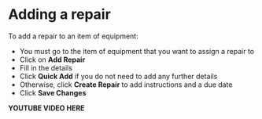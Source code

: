 # Adding a repair

To add a repair to an item of equipment:

* You must go to the item of equipment that you want to assign a repair to
* Click on **Add Repair**
* Fill in the details
* Click **Quick Add** if you do not need to add any further details
* Otherwise, click **Create Repair** to add instructions and a due date
* Click **Save Changes**

**YOUTUBE VIDEO HERE**


